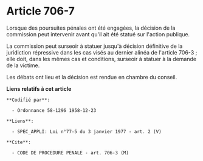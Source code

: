 # Article 706-7

Lorsque des poursuites pénales ont été engagées, la décision de la commission peut intervenir avant qu'il ait été statué sur
l'action publique.

La commission peut surseoir à statuer jusqu'à décision définitive de la juridiction répressive dans les cas visés au dernier
alinéa de l'article 706-3 ; elle doit, dans les mêmes cas et conditions, surseoir à statuer à la demande de la victime.

Les débats ont lieu et la décision est rendue en chambre du conseil.

**Liens relatifs à cet article**

	**Codifié par**:

	  - Ordonnance 58-1296 1958-12-23

	**Liens**:

	  - SPEC_APPLI: Loi n°77-5 du 3 janvier 1977 - art. 2 (V)

	**Cite**:

	  - CODE DE PROCEDURE PENALE - art. 706-3 (M)
